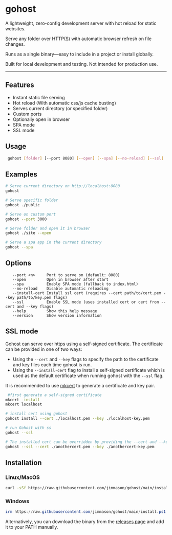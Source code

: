 # gohost

A lightweight, zero-config development server with hot reload for static websites.

Serve any folder over HTTP(S) with automatic browser refresh on file changes.

Runs as a single binary—easy to include in a project or install globally.

Built for local development and testing. Not intended for production use.

---

##  Features

- Instant static file serving
- Hot reload (With automatic css/js cache busting)
- Serves current directory (or specified folder)
- Custom ports
- Optionally open in browser
- SPA mode
- SSL mode

## Usage

```bash
 gohost [folder] [--port 8080] [--open] [--spa] [--no-reload] [--ssl]
```

## Examples

```bash
# Serve current directory on http://localhost:8080
gohost

# Serve specific folder
gohost ./public

# Serve on custom port
gohost --port 3000

# Serve folder and open it in browser
gohost ./site --open

# Serve a spa app in the current directory
gohost --spa
```

## Options
```
   --port <n>     Port to serve on (default: 8080)
   --open         Open in browser after start
   --spa          Enable SPA mode (fallback to index.html)
   --no-reload    Disable automatic reloading
   --install-cert Install ssl cert (requires --cert path/to/cert.pem --key path/to/key.pem flags)
   --ssl          Enable SSL mode (uses installed cert or cert from --cert and --key flags)
   --help         Show this help message
   --version      Show version information
```

## SSL mode
Gohost can serve over https using a self-signed certificate. The certificate can be provided in one of two ways:

- Using the `--cert` and `--key` flags to specify the path to the certificate and key files each time gohost is run.
- Using the `--install-cert` flag to install a self-signed certificate which is used as the default certificate when running gohost with the `--ssl` flag.

It is recommended to use [mkcert](https://github.com/FiloSottile/mkcert) to generate a certificate and key pair.
```bash
 #first generate a self-signed certificate
mkcert -install
mkcert localhost

# install cert using gohost
gohost install --cert ./localhost.pem --key ./localhost-key.pem

# run Gohost with ss
gohost --ssl

# The installed cert can be overridden by providing the --cert and --key flags
gohost --ssl --cert ./anothercert.pem --key ./anothercert-key.pem

```
## Installation

### Linux/MacOS

```bash
curl -sSf https://raw.githubusercontent.com/jimmason/gohost/main/install.sh | sh
```

### Windows

```powershell
irm https://raw.githubusercontent.com/jimmason/gohost/main/install.ps1 | iex
```

Alternatively, you can download the binary from the [releases page](https://github.com/jimmason/gohost/releases) and add it to your PATH manually.
